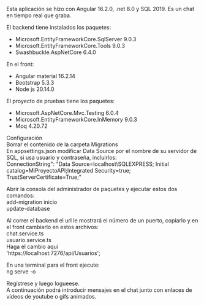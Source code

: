 Esta aplicación se hizo con Angular 16.2.0, .net 8.0 y SQL 2019.
Es un chat en tiempo real que graba.

El backend tiene instalados los paquetes: 
* Microsoft.EntityFrameworkCore.SqlServer 9.0.3
* Microsoft.EntityFrameworkCore.Tools 9.0.3
* Swashbuckle.AspNetCore 6.4.0

En el front:
* Angular material 16.2.14
* Bootstrap 5.3.3
* Node js 20.14.0

El proyecto de pruebas tiene los paquetes:
* Microsoft.AspNetCore.Mvc.Testing 6.0.4
* Microsoft.EntityFrameworkCore.InMemory 9.0.3
* Moq 4.20.72

Configuración  
Borrar el contenido de la carpeta Migrations  
En appsettings.json modificar Data Source por el nombre de su servidor de SQL, si usa usuario y contraseña, incluirlos:  
ConnectionString": "Data Source=localhost\\SQLEXPRESS; Initial catalog=MiProyectoAPI;Integrated Security=true; TrustServerCertificate=True;"  

Abrir la consola del administrador de paquetes y ejecutar estos dos comandos:  
add-migration inicio  
update-database  

Al correr el backend el url le mostrará el número de un puerto, copiarlo y en el front cambiarlo en estos archivos:  
chat.service.ts  
usuario.service.ts  
Haga el cambio aquí  
'https://localhost:7276/api/Usuarios';   

En una terminal para el front ejecute:  
ng serve -o  

Regístrese y luego logueese.  
A continuación podrá introducir mensajes en el chat junto con enlaces de vídeos de youtube o gifs animados.
